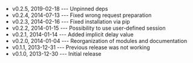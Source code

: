 * v0.2.5, 2019-02-18 --- Unpinned deps
* v0.2.4, 2014-07-13 --- Fixed wrong request preparation
* v0.2.3, 2014-02-16 --- Fixed installation via pip
* v0.2.2, 2014-01-15 --- Possibility to use user-defined session
* v0.2.1, 2014-01-14 --- Added implicit delay value
* v0.2.0, 2014-01-04 --- Reorganization of modules and documentation
* v0.1.1, 2013-12-31 --- Previous release was not working
* v0.1.0, 2013-12-30 --- Initial release
